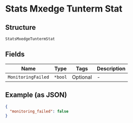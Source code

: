 
# Stats Mxedge Tunterm Stat

## Structure

`StatsMxedgeTuntermStat`

## Fields

| Name | Type | Tags | Description |
|  --- | --- | --- | --- |
| `MonitoringFailed` | `*bool` | Optional | - |

## Example (as JSON)

```json
{
  "monitoring_failed": false
}
```

